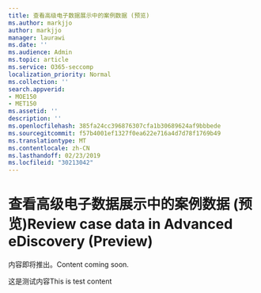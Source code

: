 ```yaml
---
title: 查看高级电子数据展示中的案例数据 (预览)
ms.author: markjjo
author: markjjo
manager: laurawi
ms.date: ''
ms.audience: Admin
ms.topic: article
ms.service: O365-seccomp
localization_priority: Normal
ms.collection: ''
search.appverid:
- MOE150
- MET150
ms.assetid: ''
description: ''
ms.openlocfilehash: 385fa24cc396876307cfa1b30689624af9bbbede
ms.sourcegitcommit: f57b4001ef1327f0ea622e716a4d7d78f1769b49
ms.translationtype: MT
ms.contentlocale: zh-CN
ms.lasthandoff: 02/23/2019
ms.locfileid: "30213042"
---
```

# <a name="review-case-data-in-advanced-ediscovery-preview"></a><span data-ttu-id="013dc-102">查看高级电子数据展示中的案例数据 (预览)</span><span class="sxs-lookup"><span data-stu-id="013dc-102">Review case data in Advanced eDiscovery (Preview)</span></span>

<span data-ttu-id="013dc-103">内容即将推出。</span><span class="sxs-lookup"><span data-stu-id="013dc-103">Content coming soon.</span></span>

<span data-ttu-id="013dc-104">这是测试内容</span><span class="sxs-lookup"><span data-stu-id="013dc-104">This is test content</span></span>